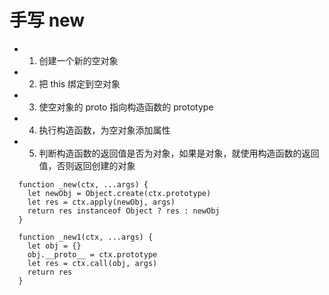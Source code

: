 # 手写 new

- 1. 创建一个新的空对象
- 2. 把 this 绑定到空对象
- 3. 使空对象的 proto 指向构造函数的 prototype
- 4. 执行构造函数，为空对象添加属性
- 5. 判断构造函数的返回值是否为对象，如果是对象，就使用构造函数的返回值，否则返回创建的对象

```
  function _new(ctx, ...args) {
    let newObj = Object.create(ctx.prototype)
    let res = ctx.apply(newObj, args)
    return res instanceof Object ? res : newObj
  }

  function _new1(ctx, ...args) {
    let obj = {}
    obj.__proto__ = ctx.prototype
    let res = ctx.call(obj, args)
    return res
  }
```
